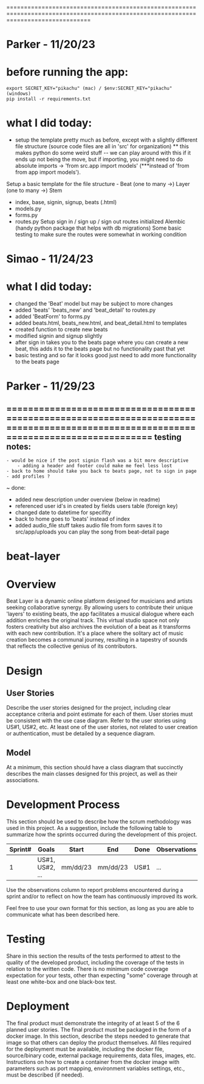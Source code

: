 
====================================================================================================================================
# Parker - 11/20/23 
# before running the app:
    export SECRET_KEY="pikachu" (mac) / $env:SECRET_KEY="pikachu" (windows)
    pip install -r requirements.txt

# what I did today:
- setup the template pretty much as before, except with a slightly different file structure (source code files are all in 'src' for organization)
    ** this makes python do some weird stuff -- we can play around with this if it ends up not being the move, but if importing, you might need to do absolute imports -> 'from src.app import models' (***instead of 'from from app import models').

Setup a basic template for the file structure - Beat (one to many ->) Layer (one to many ->) Stem
- index, base, signin, signup, beats (.html)
- models.py
- forms.py
- routes.py
Setup sign in / sign up / sign out routes
initialized Alembic (handy python package that helps with db migrations)
Some basic testing to make sure the routes were somewhat in working condition

# Simao - 11/24/23
# what I did today:
- changed the 'Beat' model but may be subject to more changes
- added 'beats' 'beats_new' and 'beat_detail' to routes.py
- added 'BeatForm' to forms.py
- added beats.html, beats_new.html, and beat_detail.html to templates
- created function to create new beats
- modified signin and signup slightly
- after sign in takes you to the beats page where you can create a new beat, this adds it to the beats page but no functionality past that yet
- basic testing and so far it looks good just need to add more functionality to the beats page

# Parker - 11/29/23 
====================================================================================================================================
testing notes:
----
    - would be nice if the post signin flash was a bit more descriptive
        - adding a header and footer could make me feel less lost
    - back to home should take you back to beats page, not to sign in page
    - add profiles ?
~
done:
- added new description under overview (below in readme)
- referenced user id's in created by fields users table (foreign key)
- changed date to datetime for specifity
- back to home goes to 'beats' instead of index
- added audio_file stuff 
    takes audio file from form
    saves it to src/app/uploads
    you can play the song from beat-detail page

# beat-layer

# Overview
Beat Layer is a dynamic online platform designed for musicians and artists seeking collaborative synergy. By allowing users to contribute their unique 'layers' to existing beats, the app facilitates a musical dialogue where each addition enriches the original track. This virtual studio space not only fosters creativity but also archives the evolution of a beat as it transforms with each new contribution. It's a place where the solitary act of music creation becomes a communal journey, resulting in a tapestry of sounds that reflects the collective genius of its contributors.

# Design

## User Stories

Describe the user stories designed for the project, including clear acceptance criteria and point estimate for each of them. User stories must be consistent with the use case diagram. Refer to the user stories using US#1, US#2, etc. At least one of the user stories, not related to user creation or authentication, must be detailed by a sequence diagram. 

## Model 

At a minimum, this section should have a class diagram that succinctly describes the main classes designed for this project, as well as their associations.

# Development Process 

This section should be used to describe how the scrum methodology was used in this project. As a suggestion, include the following table to summarize how the sprints occurred during the development of this project.

|Sprint#|Goals|Start|End|Done|Observations|
|---|---|---|---|---|---|
|1|US#1, US#2, ...|mm/dd/23|mm/dd/23|US#1|...|

Use the observations column to report problems encountered during a sprint and/or to reflect on how the team has continuously improved its work.

Feel free to use your own format for this section, as long as you are able to communicate what has been described here.

# Testing 

Share in this section the results of the tests performed to attest to the quality of the developed product, including the coverage of the tests in relation to the written code. There is no minimum code coverage expectation for your tests, other than expecting "some" coverage through at least one white-box and one black-box test.

# Deployment 

The final product must demonstrate the integrity of at least 5 of the 6 planned user stories. The final product must be packaged in the form of a docker image. In this section, describe the steps needed to generate that image so that others can deploy the product themselves. All files required for the deployment must be available, including the docker file, source/binary code, external package requirements, data files, images, etc. Instructions on how to create a container from the docker image with parameters such as port mapping, environment variables settings, etc., must be described (if needed). 

